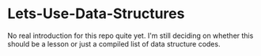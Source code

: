 # Lets-Use-Data-Structures

No real introduction for this repo quite yet. I'm still deciding on whether this should be a lesson or just a compiled list of data structure codes.
